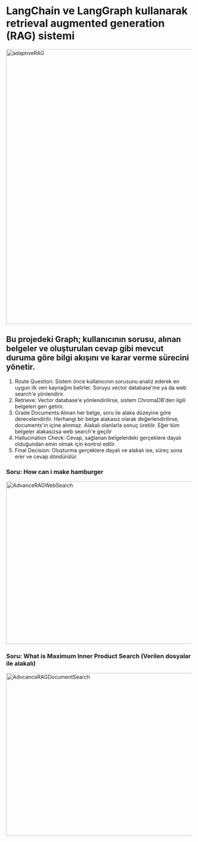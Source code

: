 # LangChain ve LangGraph kullanarak retrieval augmented generation (RAG) sistemi

<img width="1423" height="746" alt="adaptıveRAG" src="https://github.com/user-attachments/assets/a69b9dd3-52b8-43bb-aaea-3a2c2a64d6ef" />

## Bu projedeki Graph; kullanıcının sorusu, alınan belgeler ve oluşturulan cevap gibi mevcut duruma göre bilgi akışını ve karar verme sürecini yönetir.
  
1) Route Question: Sistem önce kullanıcının sorusunu analiz ederek en uygun ilk veri kaynağını belirler. Soruyu vector database'ine ya da web search'e yönlendirir.
2) Retrieve: Vector database'e yönlendirilirse, sistem ChromaDB'den ilgili belgeleri geri getirir.
3) Grade Documents:Alınan her belge, soru ile alaka düzeyine göre derecelendirilir. Herhangi bir belge alakasız olarak değerlendirilirse, documents'ın içine alınmaz. Alakalı olanlarla sonuç üretilir. Eğer tüm belgeler alakasızsa web search'e geçilir
4) Hallucination Check:  Cevap, sağlanan belgelerdeki gerçeklere dayalı olduğundan emin olmak için kontrol edilir.
5) Final Decision: Oluşturma gerçeklere dayalı ve alakalı ise, süreç sona erer ve cevap döndürülür.


### Soru: How can i make hamburger
<img width="1112" height="441" alt="AdvanceRAGWebSearch" src="https://github.com/user-attachments/assets/24dabff4-0ff0-4ed3-9bc7-f728a923329f" />

### Soru: What is Maximum Inner Product Search (Verilen dosyalar ile alakalı)
<img width="1111" height="442" alt="AdvcanceRAGDocumentSearch" src="https://github.com/user-attachments/assets/664c137e-5343-490c-b7d2-d8495c3c7454" />
